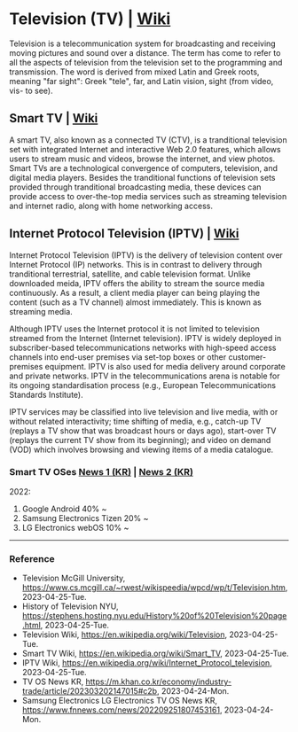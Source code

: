 # Television (TV) | [Wiki](https://en.wikipedia.org/wiki/Television)

Television is a telecommunication system for broadcasting and receiving moving pictures and sound over a distance. The term has come to refer to all the aspects of television from the television set to the programming and transmission. The word is derived from mixed Latin and Greek roots, meaning "far sight": Greek "tele", far, and Latin vision, sight (from video, vis- to see).

## Smart TV | [Wiki](https://en.wikipedia.org/wiki/Smart_TV)

A smart TV, also known as a connected TV (CTV), is a tranditional television set with integrated Internet and interactive Web 2.0 features, which allows users to stream music and videos, browse the internet, and view photos. Smart TVs are a technological convergence of computers, television, and digital media players. Besides the tranditional functions of television sets provided through tranditional broadcasting media, these devices can provide access to over-the-top media services such as streaming television and internet radio, along with home networking access.

## Internet Protocol Television (IPTV) | [Wiki](https://en.wikipedia.org/wiki/Internet_Protocol_television)

Internet Protocol Television (IPTV) is the delivery of television content over Internet Protocol (IP) networks. This is in contrast to delivery through tranditional terrestrial, satellite, and cable television format. Unlike downloaded meida, IPTV offers the ability to stream the source media continuously. As a result, a client media player can being playing the content (such as a TV channel) almost immediately. This is known as streaming media.

Although IPTV uses the Internet protocol it is not limited to television streamed from the Internet (Internet television). IPTV is widely deployed in subscriber-based telecommunications networks with high-speed access channels into end-user premises via set-top boxes or other customer-premises equipment. IPTV is also used for media delivery around corporate and private networks. IPTV in the telecommunications arena is notable for its ongoing standardisation process (e.g., European Telecommunications Standards Institute).

IPTV services may be classified into live television and live media, with or without related interactivity; time shifting of media, e.g., catch-up TV (replays a TV show that was broadcast hours or days ago), start-over TV (replays the current TV show from its beginning); and video on demand (VOD) which involves browsing and viewing items of a media catalogue.

### Smart TV OSes [News 1 (KR)](https://m.khan.co.kr/economy/industry-trade/article/202303202147015#c2b) | [News 2 (KR)](https://www.fnnews.com/news/202209251807453161)

2022:
1. Google Android 40% ~
2. Samsung Electronics Tizen 20% ~
3. LG Electronics webOS 10% ~

---

### Reference
- Television McGill University, https://www.cs.mcgill.ca/~rwest/wikispeedia/wpcd/wp/t/Television.htm, 2023-04-25-Tue.
- History of Television NYU, https://stephens.hosting.nyu.edu/History%20of%20Television%20page.html, 2023-04-25-Tue.
- Television Wiki, https://en.wikipedia.org/wiki/Television, 2023-04-25-Tue.
- Smart TV Wiki, https://en.wikipedia.org/wiki/Smart_TV, 2023-04-25-Tue.
- IPTV Wiki, https://en.wikipedia.org/wiki/Internet_Protocol_television, 2023-04-25-Tue.
- TV OS News KR, https://m.khan.co.kr/economy/industry-trade/article/202303202147015#c2b, 2023-04-24-Mon.
- Samsung Electronics LG Electronics TV OS News KR, https://www.fnnews.com/news/202209251807453161, 2023-04-24-Mon.
